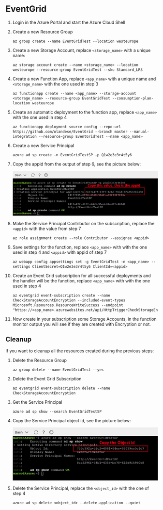 # EventGrid

1. Login in the Azure Portal and start the Azure Cloud Shell

2. Create a new Resource Group

    ```azurecli-interactive
    az group create --name EventGridTest --location westeurope
    ```
3. Create a new Storage Account, replace `<storage_name>` with a unique name: 

    ```azurecli-interactive
    az storage account create --name <storage_name> --location westeurope --resource-group EventGridTest --sku Standard_LRS
    ```

4. Create a new Function App, replace `<app_name>` with a unique name and `<storage_name>` with the one used in step 3

    ```azurecli-interactive
    az functionapp create --name <app_name> --storage-account <storage_name> --resource-group EventGridTest --consumption-plan-location westeurope
    ```

5. Create an automatic deployment to the function app, replace `<app_name>` with the one used in step 4

    ```azurecli-interactive
    az functionapp deployment source config --repo-url https://github.com/olandese/EventGrid --branch master --manual-integration --resource-group EventGridTest --name <app_name> 
    ```

6. Create a new Service Principal

    ```azurecli-interactive
    azure ad sp create -n EventGridTestSP -p Q1w2e3e3r4t5y6
    ```
7. Copy the appid from the output of step 6, see the picture below:

    ![Appid](https://raw.githubusercontent.com/olandese/EventGrid/master/img/principalappid.PNG)

8. Make the Service Principal Contributor on the subscription, replace the `<appid>` with the value from step 7

    ```azurecli-interactive
    az role assignment create --role Contributor --assignee <appid>
    ```
9. Save settings for the function, replace `<app_name>` with with the one used in step 4 and `<appid>` with appid of step 7

    ```azurecli-interactive
    az webapp config appsettings set -g EventGridTest -n <app_name> --settings ClientSecret=Q1w2e3e3r4t5y6 ClientId=<appid>
    ```
10. Create an Event Grid subscription for all successful deployments and the handler will be the function, replace `<app_name>` with with the one used in step 4

    ```azurecli-interactive
    az eventgrid event-subscription create --name CheckStorageAccountEncryption --included-event-types Microsoft.Resources.ResourceWriteSuccess --endpoint "https://<app_name>.azurewebsites.net/api/HttpTriggerCheckStorageEncryption"
    ``` 

11. Now create in your subscription some Storage Accounts, in the function monitor output you will see if they are created with Encryption or not.

## Cleanup 

If you want to cleanup all the resources created during the previous steps:

1. Delete the Resource Group

    ```azurecli-interactive
    az group delete --name EventGridTest --yes
    ``` 

2. Delete the Event Grid Subscription

    ```azurecli-interactive
    az eventgrid event-subscription delete --name CheckStorageAccountEncryption
    ``` 

3. Get the Service Principal

    ```azurecli-interactive
    azure ad sp show --search EventGridTestSP
    ``` 

4. Copy the Service Principal object id, see the picture below:

    ![ObjectID](https://raw.githubusercontent.com/olandese/EventGrid/master/img/principalobjectid.PNG)

5. Delete the Service Principal, replace the `<object_id>` with the one of step 4

    ```azurecli-interactive
    azure ad sp delete <object_id> --delete-application --quiet
    ``` 
